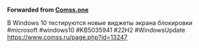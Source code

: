 **Forwarded from [Comss.one](https://t.me/comss/13165)**

В Windows 10 тестируются новые виджеты экрана блокировки  #microsoft #windows10 #KB5035941 #22H2 #WindowsUpdate
https://www.comss.ru/page.php?id=13247